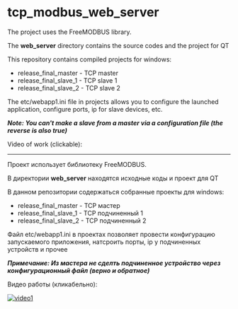 # tcp_modbus_web_server

The project uses the FreeMODBUS library.

The **web_server** directory contains the source codes and the project for QT

This repository contains compiled projects for windows:

* release_final_master - TCP master
* release_final_slave_1 - TCP slave 1
* release_final_slave_2 - TCP slave 2

The etc/webapp1.ini file in projects allows you to configure the launched application, configure ports, ip for slave devices, etc.

***Note: You can't make a slave from a master via a configuration file (the reverse is also true)***

Video of work (clickable):


---


Проект использует библиотеку FreeMODBUS. 

В директории **web_server** находятся исходные коды и проект для QT

В данном репозитории содержаться собранные проекты для windows:

* release_final_master - TCP мастер
* release_final_slave_1 - TCP подчиненный 1
* release_final_slave_2 - TCP подчиненный 2

Файл etc/webapp1.ini в проектах позволяет провести конфигурацию запускаемого приложения, натсроить порты, ip у подчиненных устройств и прочее

***Примечание: Из мастера не сделть подчиненное устройство через конфигурационный файл (верно и обратное)***

Видео работы (кликабельно):

[![video1](https://img.youtube.com/vi/57tRBdkFqdo/0.jpg)](https://www.youtube.com/watch?v=57tRBdkFqdo)

